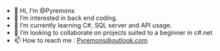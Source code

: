 - 👋 Hi, I’m @Pyremons
- 👀 I’m interested in back end coding.
- 🌱 I’m currently learning C#, SQL server and API usage.
- 💞️ I’m looking to collaborate on projects suited to a beginner in c#.net
- 📫 How to reach me : Pyremons@outlook.com

<!---
Pyremons/Pyremons is a ✨ special ✨ repository because its `README.md` (this file) appears on your GitHub profile.
You can click the Preview link to take a look at your changes.
--->
